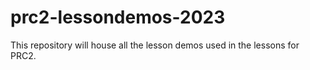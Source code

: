 # prc2-lessondemos-2023

This repository will house all the lesson demos used in the lessons for PRC2.